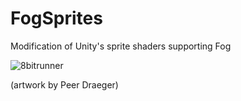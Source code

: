 # FogSprites
Modification of Unity's sprite shaders supporting Fog

![8bitrunner](https://user-images.githubusercontent.com/145557/29047002-5ed353d4-7bb9-11e7-8b2b-7c3f786b8288.gif)

(artwork by Peer Draeger)
